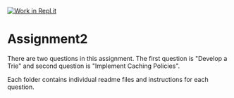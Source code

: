 [![Work in Repl.it](https://classroom.github.com/assets/work-in-replit-14baed9a392b3a25080506f3b7b6d57f295ec2978f6f33ec97e36a161684cbe9.svg)](https://classroom.github.com/online_ide?assignment_repo_id=3489414&assignment_repo_type=AssignmentRepo)
# Assignment2
There are two questions in this assignment. The first question is "Develop a Trie" and second question is "Implement Caching Policies".

Each folder contains individual readme files and instructions for each question.

